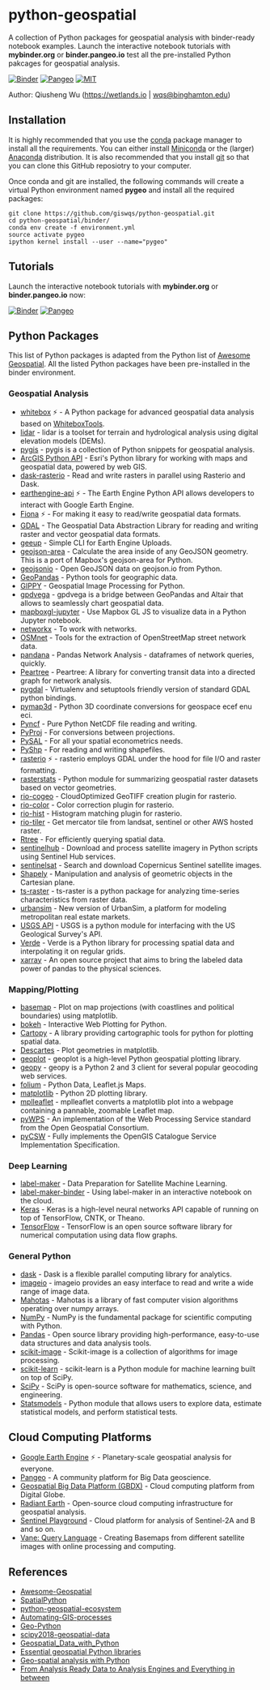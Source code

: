 # python-geospatial

A collection of Python packages for geospatial analysis with binder-ready notebook examples. Launch the interactive notebook tutorials with **mybinder.org** or **binder.pangeo.io** test all the pre-installed Python pakcages for geospatial analysis.

[![Binder](https://mybinder.org/badge_logo.svg)](https://mybinder.org/v2/gh/giswqs/python-geospatial/master)
[![Pangeo](http://binder.pangeo.io/badge.svg)](http://binder.pangeo.io/v2/gh/giswqs/python-geospatial/master)
[![MIT](https://img.shields.io/badge/License-MIT-yellow.svg)](https://opensource.org/licenses/MIT)


Author: Qiusheng Wu (https://wetlands.io | wqs@binghamton.edu)


## Installation

It is highly recommended that you use the [conda](https://conda.io/docs/index.html) package manager to install all the requirements. You can either install [Miniconda](https://conda.io/miniconda.html) or the (larger) [Anaconda](https://www.anaconda.com/download/) distribution. It is also recommended that you install [git](https://git-scm.com/downloads) so that you can clone this GitHub reposiotry to your computer. 

Once conda and git are installed, the following commands will create a virtual Python environment named **pygeo** and install all the required packages:

```
git clone https://github.com/giswqs/python-geospatial.git
cd python-geospatial/binder/
conda env create -f environment.yml
source activate pygeo
ipython kernel install --user --name="pygeo"
```

## Tutorials

Launch the interactive notebook tutorials with **mybinder.org** or **binder.pangeo.io** now:

[![Binder](https://mybinder.org/badge_logo.svg)](https://mybinder.org/v2/gh/giswqs/python-geospatial/master)
[![Pangeo](http://binder.pangeo.io/badge.svg)](http://binder.pangeo.io/v2/gh/giswqs/python-geospatial/master)

## Python Packages

This list of Python packages is adapted from the Python list of [Awesome Geospatial](https://github.com/sacridini/Awesome-Geospatial#python). All the listed Python packages have been pre-installed in the binder environment.   

### Geospatial Analysis
* [whitebox](https://github.com/giswqs/whitebox) :zap: - A Python package for advanced geospatial data analysis based on [WhiteboxTools](https://github.com/jblindsay/whitebox-tools).
* [lidar](https://github.com/giswqs/lidar) - lidar is a toolset for terrain and hydrological analysis using digital elevation models (DEMs).
* [pygis](https://github.com/giswqs/pygis) - pygis is a collection of Python snippets for geospatial analysis.
* [ArcGIS Python API](https://developers.arcgis.com/python/) - Esri's Python library for working with maps and geospatial data, powered by web GIS.
* [dask-rasterio](https://github.com/dymaxionlabs/dask-rasterio) - Read and write rasters in parallel using Rasterio and Dask.
* [earthengine-api](https://anaconda.org/conda-forge/earthengine-api) :zap: - The Earth Engine Python API allows developers to interact with Google Earth Engine.
* [Fiona](http://toblerity.org/fiona/) :zap: - For making it easy to read/write geospatial data formats.
* [GDAL](https://anaconda.org/conda-forge/gdal) - The Geospatial Data Abstraction Library for reading and writing raster and vector geospatial data formats. 
* [geeup](https://github.com/samapriya/geeup) - Simple CLI for Earth Engine Uploads.
* [geojson-area](https://github.com/scisco/area) - Calculate the area inside of any GeoJSON geometry. This is a port of Mapbox's geojson-area for Python.
* [geojsonio](https://github.com/jwass/geojsonio.py) - Open GeoJSON data on geojson.io from Python. 
* [GeoPandas](https://github.com/geopandas/geopandas) - Python tools for geographic data.
* [GIPPY](https://github.com/gipit/gippy) - Geospatial Image Processing for Python.
* [gpdvega](https://github.com/iliatimofeev/gpdvega) - gpdvega is a bridge between GeoPandas and Altair that allows to seamlessly chart geospatial data.
* [mapboxgl-jupyter](https://github.com/mapbox/mapboxgl-jupyter) - Use Mapbox GL JS to visualize data in a Python Jupyter notebook.
* [networkx](http://networkx.github.io/) - To work with networks.
* [OSMnet](https://github.com/UDST/osmnet) - Tools for the extraction of OpenStreetMap street network data.
* [pandana](https://github.com/UDST/pandana) - Pandas Network Analysis - dataframes of network queries, quickly.
* [Peartree](https://github.com/kuanb/peartree) - Peartree: A library for converting transit data into a directed graph for network analysis.
* [pygdal](https://pypi.org/project/pygdal/) - Virtualenv and setuptools friendly version of standard GDAL python bindings.
* [pymap3d](https://github.com/scivision/pymap3d) - Python 3D coordinate conversions for geospace ecef enu eci.
* [Pyncf](https://github.com/karimbahgat/pyncf) - Pure Python NetCDF file reading and writing.
* [PyProj](https://github.com/jswhit/pyproj) - For conversions between projections.
* [PySAL](http://pysal.readthedocs.io/en/latest/) - For all your spatial econometrics needs.
* [PyShp](https://code.google.com/archive/p/pyshp/) - For reading and writing shapefiles.
* [rasterio](https://github.com/mapbox/rasterio) :zap: - rasterio employs GDAL under the hood for file I/O and raster formatting.
* [rasterstats](https://github.com/perrygeo/python-rasterstats/) - Python module for summarizing geospatial raster datasets based on vector geometries.
* [rio-cogeo](https://github.com/mapbox/rio-cogeo) - CloudOptimized GeoTIFF creation plugin for rasterio.   
* [rio-color](https://github.com/mapbox/rio-color) - Color correction plugin for rasterio.
* [rio-hist](https://github.com/mapbox/rio-hist) - Histogram matching plugin for rasterio.
* [rio-tiler](https://github.com/mapbox/rio-tiler) - Get mercator tile from landsat, sentinel or other AWS hosted raster.
* [Rtree](http://toblerity.org/rtree/) - For efficiently querying spatial data.
* [sentinelhub](https://github.com/sentinel-hub/sentinelhub-py) - Download and process satellite imagery in Python scripts using Sentinel Hub services.
* [sentinelsat](https://github.com/sentinelsat/sentinelsat) - Search and download Copernicus Sentinel satellite images.
* [Shapely](https://pypi.python.org/pypi/Shapely) - Manipulation and analysis of geometric objects in the Cartesian plane.
* [ts-raster](https://github.com/adbeda/ts-raster) - ts-raster is a python package for analyzing time-series characteristics from raster data. 
* [urbansim](https://github.com/UDST/urbansim) - New version of UrbanSim, a platform for modeling metropolitan real estate markets.
* [USGS API](https://github.com/kapadia/usgs) - USGS is a python module for interfacing with the US Geological Survey's API.
* [Verde](https://github.com/fatiando/verde) - Verde is a Python library for processing spatial data and interpolating it on regular grids.
* [xarray](http://xarray.pydata.org/en/stable/) - An open source project that aims to bring the labeled data power of pandas to the physical sciences.


### Mapping/Plotting
* [basemap](https://github.com/matplotlib/basemap) - Plot on map projections (with coastlines and political boundaries) using matplotlib.
* [bokeh](https://github.com/bokeh/bokeh) - Interactive Web Plotting for Python.
* [Cartopy](http://scitools.org.uk/cartopy/) - A library providing cartographic tools for python for plotting spatial data.
* [Descartes](https://pypi.python.org/pypi/descartes) - Plot geometries in matplotlib.
* [geoplot](https://github.com/ResidentMario/geoplot) - geoplot is a high-level Python geospatial plotting library.
* [geopy](https://github.com/geopy/geopy) - geopy is a Python 2 and 3 client for several popular geocoding web services.
* [folium](https://github.com/python-visualization/folium) - Python Data, Leaflet.js Maps.
* [matplotlib](http://matplotlib.org/) - Python 2D plotting library.
* [mplleaflet](https://github.com/jwass/mplleaflet) - mplleaflet converts a matplotlib plot into a webpage containing a pannable, zoomable Leaflet map.
* [pyWPS](http://pywps.org/) - An implementation of the Web Processing Service standard from the Open Geospatial Consortium. 
* [pyCSW](http://pycsw.org/) - Fully implements the OpenGIS Catalogue Service Implementation Specification.

### Deep Learning
* [label-maker](https://github.com/developmentseed/label-maker) - Data Preparation for Satellite Machine Learning.
* [label-maker-binder](https://github.com/giswqs/label-maker-binder/pulse) - Using label-maker in an interactive notebook on the cloud.
* [Keras](https://keras.io/) - Keras is a high-level neural networks API capable of running on top of TensorFlow, CNTK, or Theano.
* [TensorFlow](https://www.tensorflow.org/) - TensorFlow is an open source software library for numerical computation using data flow graphs.


### General Python

* [dask](https://github.com/dask/dask) - Dask is a flexible parallel computing library for analytics. 
* [imageio](https://imageio.github.io/) - imageio provides an easy interface to read and write a wide range of image data.
* [Mahotas](https://github.com/luispedro/mahotas) - Mahotas is a library of fast computer vision algorithms operating over numpy arrays.
* [NumPy](http://www.numpy.org/) - NumPy is the fundamental package for scientific computing with Python.
* [Pandas](http://pandas.pydata.org/) - Open source library providing high-performance, easy-to-use data structures and data analysis tools.
* [scikit-image](http://scikit-image.org/) - Scikit-image is a collection of algorithms for image processing.
* [scikit-learn](https://github.com/scikit-learn/scikit-learn) - scikit-learn is a Python module for machine learning built on top of SciPy.
* [SciPy](https://github.com/scipy/scipy) - SciPy is open-source software for mathematics, science, and engineering.
* [Statsmodels](http://statsmodels.sourceforge.net/) - Python module that allows users to explore data, estimate statistical models, and perform statistical tests.

## Cloud Computing Platforms



* [Google Earth Engine](https://earthengine.google.com/) :zap: - Planetary-scale geospatial analysis for everyone.
* [Pangeo](http://pangeo.io/) - A community platform for Big Data geoscience.
* [Geospatial Big Data Platform (GBDX)](https://platform.digitalglobe.com/gbdx/) - Cloud computing platform from Digital Globe.
* [Radiant Earth](https://www.radiant.earth/) - Open-source cloud computing infrastructure for geospatial analysis. 
* [Sentinel Playground](https://www.sentinel-hub.com/) - Cloud platform for analysis of Sentinel-2A and B and so on.
* [Vane: Query Language](https://owm.io/vaneLanguage) - Creating Basemaps from different satellite images with online processing and computing.

## References

* [Awesome-Geospatial](https://github.com/sacridini/Awesome-Geospatial)
* [SpatialPython](https://github.com/SpatialPython/spatial_python)
* [python-geospatial-ecosystem](https://github.com/loicdtx/python-geospatial-ecosystem)
* [Automating-GIS-processes](https://github.com/Automating-GIS-processes/2018)
* [Geo-Python](https://github.com/geo-python/2018)
* [scipy2018-geospatial-data](https://github.com/geopandas/scipy2018-geospatial-data)
* [Geospatial_Data_with_Python](https://github.com/SocialDataSci/Geospatial_Data_with_Python)
* [Essential geospatial Python libraries](https://medium.com/@chrieke/essential-geospatial-python-libraries-5d82fcc38731)
* [Geo-spatial analysis with Python](https://medium.com/@lisa.mitford/geo-spatial-analysis-with-python-fdddd69eebea)
* [From Analysis Ready Data to Analysis Engines and Everything in between](https://medium.com/@samapriyaroy/from-analysis-ready-data-to-analysis-engines-and-everything-in-between-676d98792d2e)
